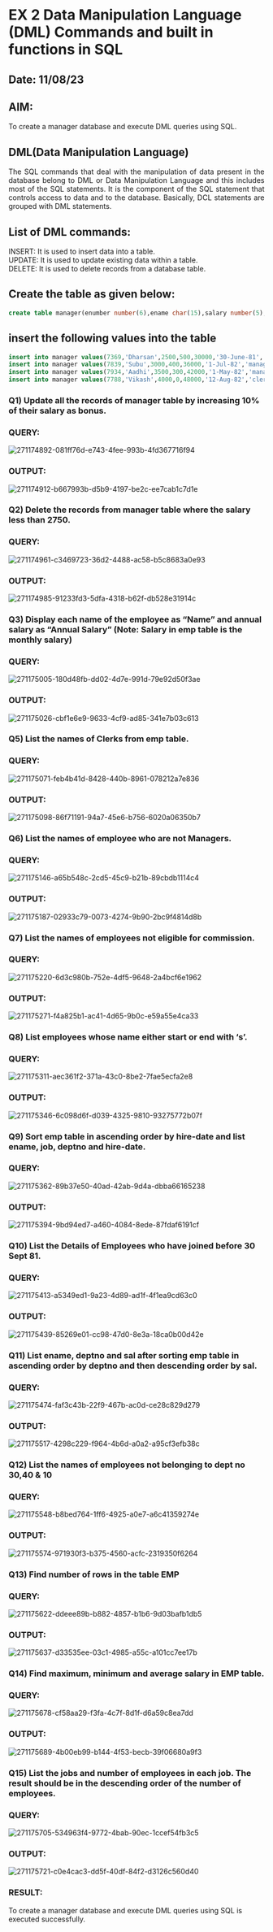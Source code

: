 # EX 2 Data Manipulation Language (DML) Commands and built in functions in SQL
## Date: 11/08/23
## AIM:
To create a manager database and execute DML queries using SQL.


## DML(Data Manipulation Language)
<div align="justify">
The SQL commands that deal with the manipulation of data present in the database belong to DML or Data Manipulation Language and this includes most of the SQL statements. It is the component of the SQL statement that controls access to data and to the database. Basically, DCL statements are grouped with DML statements.
</div>

## List of DML commands: 
<div align="justify">
INSERT: It is used to insert data into a table.<br>
UPDATE: It is used to update existing data within a table.<br>
DELETE: It is used to delete records from a database table.<br>
</div>

## Create the table as given below:
```sql
create table manager(enumber number(6),ename char(15),salary number(5),commission number(4),annualsalary number(7),Hiredate date,designation char(10),deptno number(2),reporting char(10));
```
## insert the following values into the table
```sql
insert into manager values(7369,'Dharsan',2500,500,30000,'30-June-81','clerk',10,'John');
insert into manager values(7839,'Subu',3000,400,36000,'1-Jul-82','manager',null,'James');
insert into manager values(7934,'Aadhi',3500,300,42000,'1-May-82','manager',30,NULL);
insert into manager values(7788,'Vikash',4000,0,48000,'12-Aug-82','clerk',50,'Bond');
```

### Q1) Update all the records of manager table by increasing 10% of their salary as bonus.

### QUERY:

![271174892-081ff76d-e743-4fee-993b-4fd367716f94](https://github.com/Thilagavathi7/EX-2-Data-Manipulation-Language-DML-and-Data-Control-Language-DCL-Commands/assets/119407159/f6955536-fb8c-40aa-9909-c491656b8853)

### OUTPUT:

![271174912-b667993b-d5b9-4197-be2c-ee7cab1c7d1e](https://github.com/Thilagavathi7/EX-2-Data-Manipulation-Language-DML-and-Data-Control-Language-DCL-Commands/assets/119407159/db1bbaa9-1cd8-4522-80e0-3faeae48dd65)

### Q2) Delete the records from manager table where the salary less than 2750.

### QUERY:

![271174961-c3469723-36d2-4488-ac58-b5c8683a0e93](https://github.com/Thilagavathi7/EX-2-Data-Manipulation-Language-DML-and-Data-Control-Language-DCL-Commands/assets/119407159/670400cb-2636-4fbe-9319-732cda49ed25)

### OUTPUT:

![271174985-91233fd3-5dfa-4318-b62f-db528e31914c](https://github.com/Thilagavathi7/EX-2-Data-Manipulation-Language-DML-and-Data-Control-Language-DCL-Commands/assets/119407159/d9abfd90-6f1b-4753-98ed-8285697eae13)

### Q3) Display each name of the employee as “Name” and annual salary as “Annual Salary” (Note: Salary in emp table is the monthly salary)

### QUERY:

![271175005-180d48fb-dd02-4d7e-991d-79e92d50f3ae](https://github.com/Thilagavathi7/EX-2-Data-Manipulation-Language-DML-and-Data-Control-Language-DCL-Commands/assets/119407159/cf332c50-39c3-45ec-926e-cb2f41fb4eb9)

### OUTPUT:

![271175026-cbf1e6e9-9633-4cf9-ad85-341e7b03c613](https://github.com/Thilagavathi7/EX-2-Data-Manipulation-Language-DML-and-Data-Control-Language-DCL-Commands/assets/119407159/8a460dc6-c0d8-481f-a84a-d99f535b6033)

### Q5)	List the names of Clerks from emp table.

### QUERY:

![271175071-feb4b41d-8428-440b-8961-078212a7e836](https://github.com/Thilagavathi7/EX-2-Data-Manipulation-Language-DML-and-Data-Control-Language-DCL-Commands/assets/119407159/bdd7c035-bd19-4c9d-ace2-3a5aacb4aa14)

### OUTPUT:

![271175098-86f71191-94a7-45e6-b756-6020a06350b7](https://github.com/Thilagavathi7/EX-2-Data-Manipulation-Language-DML-and-Data-Control-Language-DCL-Commands/assets/119407159/7260f3f7-f2d1-4a52-933c-3780a26dca51)

### Q6)	List the names of employee who are not Managers.

### QUERY:

![271175146-a65b548c-2cd5-45c9-b21b-89cbdb1114c4](https://github.com/Thilagavathi7/EX-2-Data-Manipulation-Language-DML-and-Data-Control-Language-DCL-Commands/assets/119407159/9e298d25-7d18-4bee-ab95-6b8f8d05e63d)

### OUTPUT:

![271175187-02933c79-0073-4274-9b90-2bc9f4814d8b](https://github.com/Thilagavathi7/EX-2-Data-Manipulation-Language-DML-and-Data-Control-Language-DCL-Commands/assets/119407159/34e07028-26bf-423d-98ae-4149d1560428)

### Q7)	List the names of employees not eligible for commission.

### QUERY:

![271175220-6d3c980b-752e-4df5-9648-2a4bcf6e1962](https://github.com/Thilagavathi7/EX-2-Data-Manipulation-Language-DML-and-Data-Control-Language-DCL-Commands/assets/119407159/45e23487-fcf4-4e20-aa09-8a6c9c7cdffb)

### OUTPUT:

![271175271-f4a825b1-ac41-4d65-9b0c-e59a55e4ca33](https://github.com/Thilagavathi7/EX-2-Data-Manipulation-Language-DML-and-Data-Control-Language-DCL-Commands/assets/119407159/744b47ab-81a7-4f28-b5d1-bf10f0b9195c)

### Q8)	List employees whose name either start or end with ‘s’.

### QUERY:

![271175311-aec361f2-371a-43c0-8be2-7fae5ecfa2e8](https://github.com/Thilagavathi7/EX-2-Data-Manipulation-Language-DML-and-Data-Control-Language-DCL-Commands/assets/119407159/27d2697f-1f2a-409c-9374-e3e97fc715b4)

### OUTPUT:

![271175346-6c098d6f-d039-4325-9810-93275772b07f](https://github.com/Thilagavathi7/EX-2-Data-Manipulation-Language-DML-and-Data-Control-Language-DCL-Commands/assets/119407159/b37e3a38-d62d-4491-8512-f12a5fe0ec5d)

### Q9) Sort emp table in ascending order by hire-date and list ename, job, deptno and hire-date.

### QUERY:

![271175362-89b37e50-40ad-42ab-9d4a-dbba66165238](https://github.com/Thilagavathi7/EX-2-Data-Manipulation-Language-DML-and-Data-Control-Language-DCL-Commands/assets/119407159/1a3be6cd-b68a-4fcc-b5ea-98c566f2ca26)

### OUTPUT:

![271175394-9bd94ed7-a460-4084-8ede-87fdaf6191cf](https://github.com/Thilagavathi7/EX-2-Data-Manipulation-Language-DML-and-Data-Control-Language-DCL-Commands/assets/119407159/3e73fadf-6fb6-4289-80dc-fbb6d9a74e1b)


### Q10) List the Details of Employees who have joined before 30 Sept 81.


### QUERY:
![271175413-a5349ed1-9a23-4d89-ad1f-4f1ea9cd63c0](https://github.com/Thilagavathi7/EX-2-Data-Manipulation-Language-DML-and-Data-Control-Language-DCL-Commands/assets/119407159/faeb0611-f0ac-41ee-b245-826fb3672dc0)


### OUTPUT:

![271175439-85269e01-cc98-47d0-8e3a-18ca0b00d42e](https://github.com/Thilagavathi7/EX-2-Data-Manipulation-Language-DML-and-Data-Control-Language-DCL-Commands/assets/119407159/d8b135db-5e02-49a5-b06e-34bc7edecaa5)

### Q11)	List ename, deptno and sal after sorting emp table in ascending order by deptno and then descending order by sal.


### QUERY:
![271175474-faf3c43b-22f9-467b-ac0d-ce28c829d279](https://github.com/Thilagavathi7/EX-2-Data-Manipulation-Language-DML-and-Data-Control-Language-DCL-Commands/assets/119407159/78d4cbc8-8ac7-4056-9a21-24700c72e1dd)


### OUTPUT:

![271175517-4298c229-f964-4b6d-a0a2-a95cf3efb38c](https://github.com/Thilagavathi7/EX-2-Data-Manipulation-Language-DML-and-Data-Control-Language-DCL-Commands/assets/119407159/54ac0b0b-07bf-4a1f-8960-35e1ec05cd6a)

### Q12) List the names of employees not belonging to dept no 30,40 & 10


### QUERY:
![271175548-b8bed764-1ff6-4925-a0e7-a6c41359274e](https://github.com/Thilagavathi7/EX-2-Data-Manipulation-Language-DML-and-Data-Control-Language-DCL-Commands/assets/119407159/e53fe9df-5a16-482a-a7bb-ab3fbe64175f)


### OUTPUT:

![271175574-971930f3-b375-4560-acfc-2319350f6264](https://github.com/Thilagavathi7/EX-2-Data-Manipulation-Language-DML-and-Data-Control-Language-DCL-Commands/assets/119407159/5de30dab-82dc-4e4d-9cc0-febbe9142288)


### Q13) Find number of rows in the table EMP

### QUERY:

![271175622-ddeee89b-b882-4857-b1b6-9d03bafb1db5](https://github.com/Thilagavathi7/EX-2-Data-Manipulation-Language-DML-and-Data-Control-Language-DCL-Commands/assets/119407159/6d7cf19b-8800-4325-8068-cd4539fc2a81)

### OUTPUT:

![271175637-d33535ee-03c1-4985-a55c-a101cc7ee17b](https://github.com/Thilagavathi7/EX-2-Data-Manipulation-Language-DML-and-Data-Control-Language-DCL-Commands/assets/119407159/2b9df9f2-6a38-4f7b-b409-6deae05dd2fe)

### Q14) Find maximum, minimum and average salary in EMP table.

### QUERY:

![271175678-cf58aa29-f3fa-4c7f-8d1f-d6a59c8ea7dd](https://github.com/Thilagavathi7/EX-2-Data-Manipulation-Language-DML-and-Data-Control-Language-DCL-Commands/assets/119407159/263588c7-a77b-496d-b729-2a11dc208c7f)


### OUTPUT:

![271175689-4b00eb99-b144-4f53-becb-39f06680a9f3](https://github.com/Thilagavathi7/EX-2-Data-Manipulation-Language-DML-and-Data-Control-Language-DCL-Commands/assets/119407159/10f02c7d-9dae-4b81-a789-bc7dfeac36fa)


### Q15) List the jobs and number of employees in each job. The result should be in the descending order of the number of employees.

### QUERY:

![271175705-534963f4-9772-4bab-90ec-1ccef54fb3c5](https://github.com/Thilagavathi7/EX-2-Data-Manipulation-Language-DML-and-Data-Control-Language-DCL-Commands/assets/119407159/b8fcabb7-3566-43ec-82c8-a80f8e80a6f1)

### OUTPUT:

![271175721-c0e4cac3-dd5f-40df-84f2-d3126c560d40](https://github.com/Thilagavathi7/EX-2-Data-Manipulation-Language-DML-and-Data-Control-Language-DCL-Commands/assets/119407159/1d987d82-12e4-4c42-a255-9dab76f5eb48)

### RESULT:

To create a manager database and execute DML queries using SQL is executed successfully.
